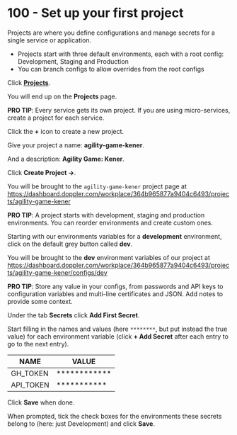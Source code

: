 # 100 - Set up your first project

Projects are where you define configurations and manage secrets for a single service or application.
- Projects start with three default environments, each with a root config: Development, Staging and Production
- You can branch configs to allow overrides from the root configs
  
Click **[Projects](https://dashboard.doppler.com/workplace/364b965877a9404c6493/projects)**.

You will end up on the **Projects** page.

**PRO TIP**: Every service gets its own project. If you are using micro-services, create a project for each service.

Click the **+** icon to create a new project.

Give your project a name: **agility-game-kener**.

And a description: **Agility Game: Kener**.

Click **Create Project ->**.

You will be brought to the ```agility-game-kener``` project page at https://dashboard.doppler.com/workplace/364b965877a9404c6493/projects/agility-game-kener

**PRO TIP**: A project starts with development, staging and production environments. You can reorder environments and create custom ones.

Starting with our environments variables for a **development** environment, click on the default grey button called **dev**.

You will be brought to the **dev** environment variables of our project at https://dashboard.doppler.com/workplace/364b965877a9404c6493/projects/agility-game-kener/configs/dev

**PRO TIP**: Store any value in your configs, from passwords and API keys to configuration variables and multi-line certificates and JSON. Add notes to provide some context.

Under the tab **Secrets** click **Add First Secret**.

Start filling in the names and values (here ```********```, but put instead the true value) for each environment variable (click **+ Add Secret** after each entry to go to the next entry).

| NAME | VALUE |
| -- | -- |
| GH_TOKEN | ************ |
| API_TOKEN | *********** |

Click **Save** when done.

When prompted, tick the check boxes for the environments these secrets belong to (here: just Development) and click **Save**.
